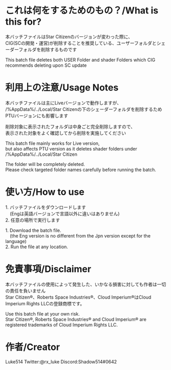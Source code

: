 # これは何をするためのもの？/What is this for?
本バッチファイルはStar Citizenのバージョンが変わった際に、  
CIG(SCの開発・運営)が削除することを推奨している、ユーザーフォルダとシェーダーフォルダを削除するものです

This batch file deletes both USER Folder and shader Folders which CIG recommends deleting upon SC update

# 利用上の注意/Usage Notes
本バッチファイルは主にLiveバージョンで動作しますが、  
/%AppData%/../Local/Star Citizenの下のシェーダーフォルダを削除するためPTUバージョンにも影響します  
  
削除対象に表示されたフォルダは中身ごと完全削除しますので、  
表示された対象をよく確認してから削除を実施してください  
  
This batch file mainly works for Live version,  
but also affects PTU version as it deletes shader folders under /%AppData%/../Local/Star Citizen  
  
The folder will be completely deleted.  
Please check targeted folder names carefully before running the batch.  

# 使い方/How to use
1.&nbsp;バッチファイルをダウンロードします  
&emsp;(Engは英語バージョンで言語以外に違いはありません)  
2.&nbsp;任意の場所で実行します  
  
1.&nbsp;Download the batch file.  
&emsp;(the Eng version is no different from the Jpn version except for the language)  
2.&nbsp;Run the file at any location.  

# 免責事項/Disclaimer
本バッチファイルの使用によって発生した、いかなる損害に対しても作者は一切の責任を負いません  
Star Citizen®、Roberts Space Industries®、Cloud Imperium®はCloud Imperium Rights LLCの登録商標です。  
  
Use this batch file at your own risk.  
Star Citizen®, Roberts Space Industries® and Cloud Imperium® are registered trademarks of Cloud Imperium Rights LLC.  

# 作者/Creator
Luke514 Twitter:@rx_luke Discord:Shadow514#0642
